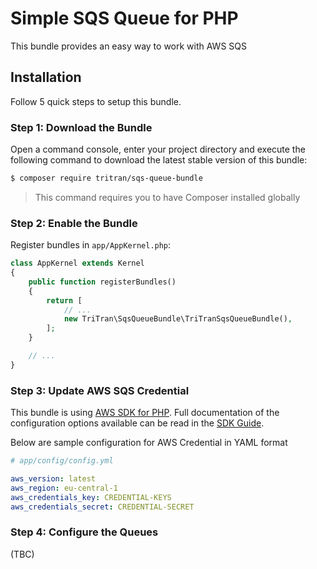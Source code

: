 Simple SQS Queue for PHP
==================================

This bundle provides an easy way to work with AWS SQS

Installation
---

Follow 5 quick steps to setup this bundle.

### Step 1: Download the Bundle

Open a command console, enter your project directory and execute the following
command to download the latest stable version of this bundle:

```bash
$ composer require tritran/sqs-queue-bundle
```

> This command requires you to have Composer installed globally

### Step 2: Enable the Bundle

Register bundles in `app/AppKernel.php`:

```php
class AppKernel extends Kernel
{
    public function registerBundles()
    {
        return [
            // ...
            new TriTran\SqsQueueBundle\TriTranSqsQueueBundle(),
        ];
    }

    // ...
}
```

### Step 3: Update AWS SQS Credential

This bundle is using [AWS SDK for PHP](https://github.com/aws/aws-sdk-php-symfony). Full documentation of the configuration options available can be read in the [SDK Guide](http://docs.aws.amazon.com/aws-sdk-php/v3/guide/guide/configuration.html).

Below are sample configuration for AWS Credential in YAML format

```yml
# app/config/config.yml

aws_version: latest
aws_region: eu-central-1
aws_credentials_key: CREDENTIAL-KEYS
aws_credentials_secret: CREDENTIAL-SECRET
```

### Step 4: Configure the Queues

(TBC)